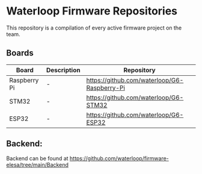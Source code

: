 # Waterloop Firmware Repositories

This repository is a compilation of every active firmware project on the team.

## Boards
| Board   | Description     | Repository                             |
| ------  | -----------     | -------------------------------------  |
| Raspberry Pi | - | https://github.com/waterloop/G6-Raspberry-Pi |
| STM32 | - | https://github.com/waterloop/G6-STM32|
| ESP32 | - | https://github.com/waterloop/G6-ESP32|


## Backend:
Backend can be found at https://github.com/waterloop/firmware-elesa/tree/main/Backend

